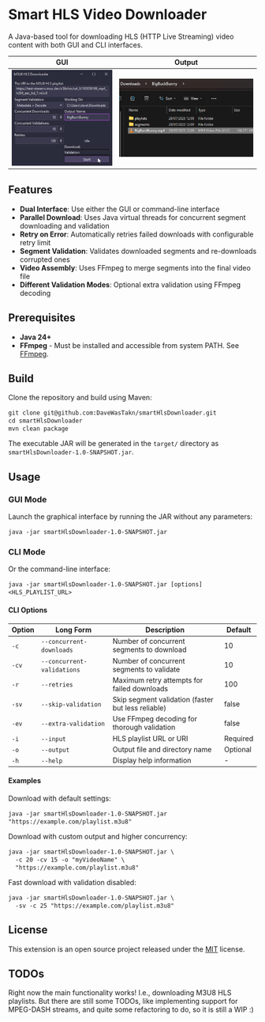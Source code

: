 # Smart HLS Video Downloader

A Java-based tool for downloading HLS (HTTP Live Streaming) video content with both GUI and CLI interfaces.

| GUI                             | Output                      |
|---------------------------------|-----------------------------|
| ![GUI](/misc/hlsDownloader.gif) | ![Output](/misc/output.png) |

## Features

- **Dual Interface**: Use either the GUI or command-line interface
- **Parallel Download**: Uses Java virtual threads for concurrent segment downloading and validation
- **Retry on Error**: Automatically retries failed downloads with configurable retry limit
- **Segment Validation**: Validates downloaded segments and re-downloads corrupted ones
- **Video Assembly**: Uses FFmpeg to merge segments into the final video file
- **Different Validation Modes**: Optional extra validation using FFmpeg decoding

## Prerequisites

- **Java 24+**
- **FFmpeg** - Must be installed and accessible from system PATH. See [FFmpeg](https://ffmpeg.org/).

## Build

Clone the repository and build using Maven:

```shell
git clone git@github.com:DaveWasTakn/smartHlsDownloader.git
cd smartHlsDownloader
mvn clean package
```

The executable JAR will be generated in the `target/` directory as `smartHlsDownloader-1.0-SNAPSHOT.jar`.

## Usage

### GUI Mode

Launch the graphical interface by running the JAR without any parameters:

```shell
java -jar smartHlsDownloader-1.0-SNAPSHOT.jar
```

### CLI Mode

Or the command-line interface:

```shell
java -jar smartHlsDownloader-1.0-SNAPSHOT.jar [options] <HLS_PLAYLIST_URL>
```

#### CLI Options

| Option | Long Form                  | Description                                        | Default  |
|--------|----------------------------|----------------------------------------------------|----------|
| `-c`   | `--concurrent-downloads`   | Number of concurrent segments to download          | 10       |
| `-cv`  | `--concurrent-validations` | Number of concurrent segments to validate          | 10       |
| `-r`   | `--retries`                | Maximum retry attempts for failed downloads        | 100      |
| `-sv`  | `--skip-validation`        | Skip segment validation (faster but less reliable) | false    |
| `-ev`  | `--extra-validation`       | Use FFmpeg decoding for thorough validation        | false    |
| `-i`   | `--input`                  | HLS playlist URL or URI                            | Required |
| `-o`   | `--output`                 | Output file and directory name                     | Optional |
| `-h`   | `--help`                   | Display help information                           | -        |

#### Examples

Download with default settings:

```shell
java -jar smartHlsDownloader-1.0-SNAPSHOT.jar "https://example.com/playlist.m3u8"
```

Download with custom output and higher concurrency:

```shell
java -jar smartHlsDownloader-1.0-SNAPSHOT.jar \
  -c 20 -cv 15 -o "myVideoName" \
  "https://example.com/playlist.m3u8"
```

Fast download with validation disabled:

```shell
java -jar smartHlsDownloader-1.0-SNAPSHOT.jar \
  -sv -c 25 "https://example.com/playlist.m3u8"
```

## License

This extension is an open source project released under the [MIT](LICENSE.txt) license.

## TODOs

Right now the main functionality works! I.e., downloading M3U8 HLS playlists.
But there are still some TODOs, like implementing support for MPEG-DASH streams, and quite some refactoring to do, so it
is still a WIP :)

